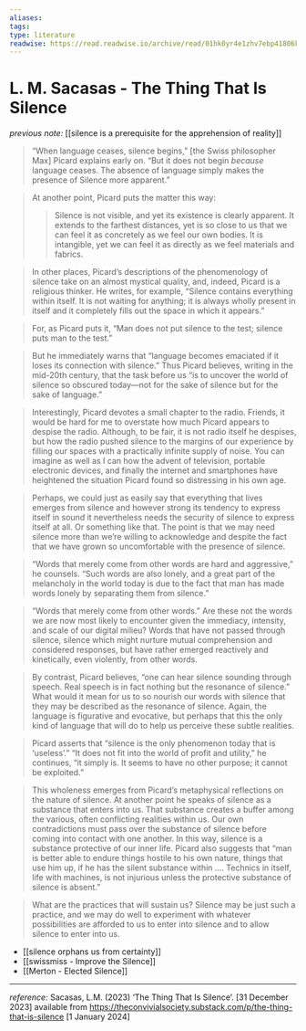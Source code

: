 ```yaml
---
aliases: 
tags: 
type: literature
readwise: https://read.readwise.io/archive/read/01hk0yr4e1zhv7ebp41806kq4q
---
```


# L. M. Sacasas - The Thing That Is Silence

_previous note:_ [[silence is a prerequisite for the apprehension of reality]]

> “When language ceases, silence begins,” [the Swiss philosopher Max] Picard explains early on. “But it does not begin *because* language ceases. The absence of language simply makes the presence of Silence more apparent.”

> At another point, Picard puts the matter this way:
>> Silence is not visible, and yet its existence is clearly apparent. It extends to the farthest distances, yet is so close to us that we can feel it as concretely as we feel our own bodies. It is intangible, yet we can feel it as directly as we feel materials and fabrics.

> In other places, Picard’s descriptions of the phenomenology of silence take on an almost mystical quality, and, indeed, Picard is a religious thinker. He writes, for example, “Silence contains everything within itself. It is not waiting for anything; it is always wholly present in itself and it completely fills out the space in which it appears.”

> For, as Picard puts it, “Man does not put silence to the test; silence puts man to the test.”

> But he immediately warns that “language becomes emaciated if it loses its connection with silence.” Thus Picard believes, writing in the mid-20th century, that the task before us “is to uncover the world of silence so obscured today—not for the sake of silence but for the sake of language.”

> Interestingly, Picard devotes a small chapter to the radio. Friends, it would be hard for me to overstate how much Picard appears to despise the radio. Although, to be fair, it is not radio itself he despises, but how the radio pushed silence to the margins of our experience by filling our spaces with a practically infinite supply of noise. You can imagine as well as I can how the advent of television, portable electronic devices, and finally the internet and smartphones have heightened the situation Picard found so distressing in his own age.

> Perhaps, we could just as easily say that everything that lives emerges from silence and however strong its tendency to express itself in sound it nevertheless needs the security of silence to express itself at all. Or something like that. The point is that we may need silence more than we’re willing to acknowledge and despite the fact that we have grown so uncomfortable with the presence of silence.

> “Words that merely come from other words are hard and aggressive,” he counsels. “Such words are also lonely, and a great part of the melancholy in the world today is due to the fact that man has made words lonely by separating them from silence.”

> “Words that merely come from other words.” Are these not the words we are now most likely to encounter given the immediacy, intensity, and scale of our digital milieu? Words that have not passed through silence, silence which might nurture mutual comprehension and considered responses, but have rather emerged reactively and kinetically, even violently, from other words.

> By contrast, Picard believes, “one can hear silence sounding through speech. Real speech is in fact nothing but the resonance of silence.” What would it mean for us to so nourish our words with silence that they may be described as the resonance of silence. Again, the language is figurative and evocative, but perhaps that this the only kind of language that will do to help us perceive these subtle realities.

> Picard asserts that “silence is the only phenomenon today that is ‘useless’.” “It does not fit into the world of profit and utility,” he continues, “it simply is. It seems to have no other purpose; it cannot be exploited.”

> This wholeness emerges from Picard’s metaphysical reflections on the nature of silence. At another point he speaks of silence as a substance that enters into us. That substance creates a buffer among the various, often conflicting realities within us. Our own contradictions must pass over the substance of silence before coming into contact with one another. In this way, silence is a substance protective of our inner life. Picard also suggests that “man is better able to endure things hostile to his own nature, things that use him up, if he has the silent substance within …. Technics in itself, life with machines, is not injurious unless the protective substance of silence is absent.”

> What are the practices that will sustain us? Silence may be just such a practice, and we may do well to experiment with whatever possibilities are afforded to us to enter into silence and to allow silence to enter into us.

- [[silence orphans us from certainty]]
- [[swissmiss - Improve the Silence]]
- [[Merton - Elected Silence]]

---
_reference:_ Sacasas, L.M. (2023) ‘The Thing That Is Silence’. [31 December 2023] available from <https://theconvivialsociety.substack.com/p/the-thing-that-is-silence> [1 January 2024]